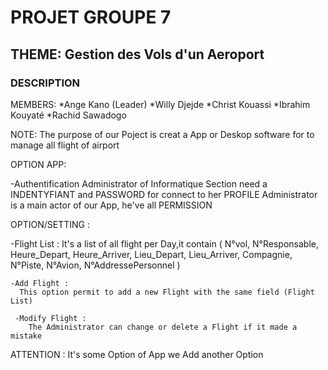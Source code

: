 # PROJET GROUPE 7


## THEME: Gestion des Vols d'un Aeroport 

### DESCRIPTION
MEMBERS: 
  *Ange Kano (Leader)
  *Willy Djejde
  *Christ Kouassi
  *Ibrahim Kouyaté
  *Rachid Sawadogo

NOTE:
    The purpose of our Poject is creat a App or Deskop software for to manage all flight of airport 

OPTION APP:

-Authentification
  Administrator of Informatique Section need a INDENTYFIANT and PASSWORD for connect to her PROFILE
  Administrator is a main actor of our App, he've all PERMISSION 
  
  OPTION/SETTING :
   
   -Flight List :
       It's a list of all flight per Day,it contain (
       N°vol, N°Responsable, Heure_Depart, Heure_Arriver, Lieu_Depart, Lieu_Arriver, Compagnie, N°Piste, N°Avion, N°AddressePersonnel
       )
   
    -Add Flight :
      This option permit to add a new Flight with the same field (Flight List)
      
     -Modify Flight :
        The Administrator can change or delete a Flight if it made a mistake
       
ATTENTION : It's some Option of App we Add another Option 

 
  
 
